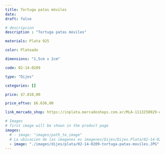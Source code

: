 ```yaml
---
title: Tortuga patas móviles
date: 
draft: false

# descripcion
description : "Tortuga patas móviles"

materials: Plata 925

color: Plateado

dimensions: "1,5cm x 2cm"

code: 02-14-0209

type: "Dijes"

categories: []

price: $7.810,00

price_eftvo: $6.636,00

link_mercado_shop: https://inplata.mercadoshops.com.ar/MLA-1113250029-dije-de-plata-tortuga-patas-móviles-_JM

# Images
# first image will be shown in the product page
images:
  # - image: "images/path_to_image"
  # La ubicacion de las imagenes es imagenes/Dijes/Dijes.Plata/02-14-0209-tortuga-patas-moviles
  - image: "./images/dijes/plata/02-14-0209-tortuga-patas-moviles.JPG"
---
```

